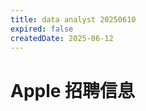 ```yaml
---
title: data analyst 20250610
expired: false
createdDate: 2025-06-12
---
```


# Apple 招聘信息

<JobPostingTable job-posting-json-path="apple/data/data-analyst-20250610.json" />
